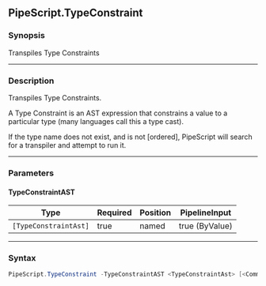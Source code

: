 PipeScript.TypeConstraint
-------------------------




### Synopsis
Transpiles Type Constraints



---


### Description

Transpiles Type Constraints.

A Type Constraint is an AST expression that constrains a value to a particular type
(many languages call this a type cast).

If the type name does not exist, and is not [ordered], PipeScript will search for a transpiler and attempt to run it.



---


### Parameters
#### **TypeConstraintAST**




|Type                 |Required|Position|PipelineInput |
|---------------------|--------|--------|--------------|
|`[TypeConstraintAst]`|true    |named   |true (ByValue)|





---


### Syntax
```PowerShell
PipeScript.TypeConstraint -TypeConstraintAST <TypeConstraintAst> [<CommonParameters>]
```

